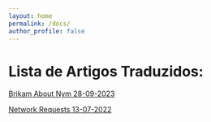 ```yaml
---
layout: home
permalink: /docs/
author_profile: false
---
```

# Lista de Artigos Traduzidos:

[Brikam About Nym 28-09-2023](https://tupinymquim.github.io/brikam-about-nym)

[Network Requests 13-07-2022](https://tupinymquim.github.io/network-requests)
